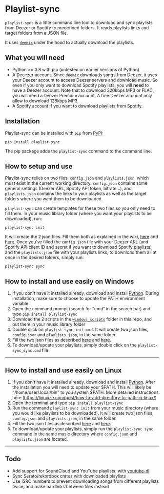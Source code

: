 # Playlist-sync

`playlist-sync` is a little command line tool to download and sync playlists from Deezer or Spotify to predefined folders. It reads playlists links and target folders from a JSON file.

It uses [`deemix`](https://pypi.org/project/deemix/) under the hood to actually download the playlists.

## What you will need
- Python >= 3.8 with pip (untested on earlier versions of Python)
- A Deeezer account. Since `deemix` downloads songs from Deezer, it uses your Deezer account to access Deezer servers and download music. So even if you only want to download Spotify playlists, you will **need** to have a Deezer account. Note that to download 320kbps MP3 or FLAC, you will need a Deezer Premium account. A free Deezer account only allow to download 128kbps MP3.
- A Spotify account if you want to download playlists from Spotify.

## Installation
Playlist-sync can be installed with `pip` from [PyPI](https://pypi.org/project/playlist-sync/):
```
pip install playlist-sync
```
The pip package adds the `playlist-sync` command to the command line.

## How to setup and use
Playlist-sync relies on two files, `config.json` and `playlists.json`, which must exist in the current working directory. `config.json` contains some general settings (Deezer ARL, Spotify API token, bitrate...), and `playlists.json` contains the links to your playlists as well as the target folders where you want them to be downloaded.

`playlist-sync` can create templates for these two files so you only need to fill them. In your music library folder (where you want your playlists to be downloaded), run:
```
playlist-sync init
```

It will create the 2 json files. Fill them both as explained in the wiki, [here](https://github.com/lilianmallardeau/playlist-sync/wiki/The-config.json-file) and [here](https://github.com/lilianmallardeau/playlist-sync/wiki/The-playlists.json-file).
Once you've filled the `config.json` file with your Deezer ARL (and Spotify API client ID and secret if you want to download Spotify playlists) and the `playlists.json` file with your playlists links, to download them all at once in the desired folders, simply run:
```
playlist-sync sync
```


## How to install and use easily on Windows
1. If you don't have it installed already, download and install [Python](https://www.python.org). During installation, make sure to choose to update the PATH environment variable.
2. Open the command prompt (search for "cmd" in the search bar) and type `pip install playlist-sync`
3. Download the 2 scripts in the [`windows_scripts`](https://github.com/lilianmallardeau/playlist-sync/tree/main/windows_scripts) folder in this repo, and put them in your music library folder
4. Double click on `playlist-sync_init.cmd`. It will create two json files, `config.json` and `playlists.json`, in the same folder.
5. Fill the two json files as described [here](https://github.com/lilianmallardeau/playlist-sync/wiki/The-config.json-file) and [here](https://github.com/lilianmallardeau/playlist-sync/wiki/The-playlists.json-file).
6. To download/update your playlists, simply double click on the `playlist-sync_sync.cmd` file


---

## How to install and use easily on Linux
1. If you don't have it installed already, download and install [Python](https://www.python.org). After the installation you will need to update your $PATH. This will likely be "/home/user/.local/bin" to you system $PATH. More detailed instructions here (https://linuxize.com/post/how-to-add-directory-to-path-in-linux/)
2. Open the terminal and type `pip install playlist-sync`
3. Run the command `playlist-sync init` from your music directory (where you would like playlists to be downloaded). It will create two json files, `config.json` and `playlists.json`, in the same folder.
4. Fill the two json files as described [here](https://github.com/lilianmallardeau/playlist-sync/wiki/The-config.json-file) and [here](https://github.com/lilianmallardeau/playlist-sync/wiki/The-playlists.json-file).
5. To download/update your playlists, simply run the `playlist-sync sync` command in the same music directory where `config.json` and `playlists.json` are located.


---

## Todo
- Add support for SoundCloud and YouTube playlists, with [youtube-dl](http://ytdl-org.github.io/youtube-dl/)
- Sync Serato/rekordbox crates with downloaded playlists
- Use ISRC numbers to prevent downloading songs from different playlists twice, and make hardlinks between files instead
